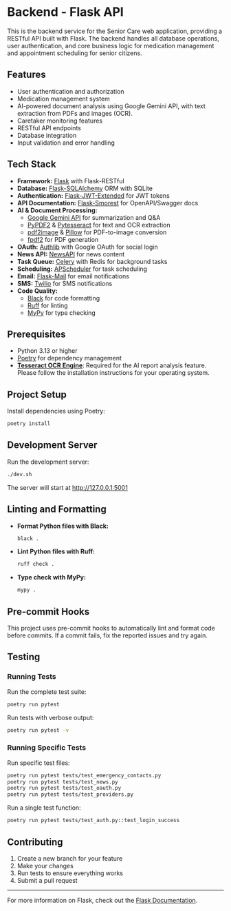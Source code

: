 # Backend - Flask API

This is the backend service for the Senior Care web application, providing a RESTful API built with Flask. The backend handles all database operations, user authentication, and core business logic for medication management and appointment scheduling for senior citizens.

## Features

- User authentication and authorization
- Medication management system
- AI-powered document analysis using Google Gemini API, with text extraction from PDFs and images (OCR).
- Caretaker monitoring features
- RESTful API endpoints
- Database integration
- Input validation and error handling

## Tech Stack

- **Framework:** [Flask](https://flask.palletsprojects.com/) with Flask-RESTful
- **Database:** [Flask-SQLAlchemy](https://flask-sqlalchemy.palletsprojects.com/) ORM with SQLite
- **Authentication:** [Flask-JWT-Extended](https://flask-jwt-extended.readthedocs.io/) for JWT tokens
- **API Documentation:** [Flask-Smorest](https://flask-smorest.readthedocs.io/) for OpenAPI/Swagger docs
- **AI & Document Processing:**
  - [Google Gemini API](https://ai.google.dev/) for summarization and Q&A
  - [PyPDF2](https://pypdf2.readthedocs.io/) & [Pytesseract](https://github.com/madmaze/pytesseract) for text and OCR extraction
  - [pdf2image](https://github.com/Belval/pdf2image) & [Pillow](https://python-pillow.org/) for PDF-to-image conversion
  - [fpdf2](https://github.com/py-pdf/fpdf2) for PDF generation
- **OAuth:** [Authlib](https://authlib.org/) with Google OAuth for social login
- **News API:** [NewsAPI](https://newsapi.org/) for news content
- **Task Queue:** [Celery](https://docs.celeryproject.org/) with Redis for background tasks
- **Scheduling:** [APScheduler](https://apscheduler.readthedocs.io/) for task scheduling
- **Email:** [Flask-Mail](https://pythonhosted.org/Flask-Mail/) for email notifications
- **SMS:** [Twilio](https://www.twilio.com/) for SMS notifications
- **Code Quality:**
  - [Black](https://black.readthedocs.io/) for code formatting
  - [Ruff](https://beta.ruff.rs/) for linting
  - [MyPy](https://mypy.readthedocs.io/) for type checking

## Prerequisites

- Python 3.13 or higher
- [Poetry](https://python-poetry.org/) for dependency management
- **[Tesseract OCR Engine](https://github.com/tesseract-ocr/tesseract#installing-tesseract)**: Required for the AI report analysis feature. Please follow the installation instructions for your operating system.

## Project Setup

Install dependencies using Poetry:

```bash
poetry install
```

## Development Server

Run the development server:

```bash
./dev.sh
```

The server will start at http://127.0.0.1:5001

## Linting and Formatting

- **Format Python files with Black:**
  ```bash
  black .
  ```
- **Lint Python files with Ruff:**
  ```bash
  ruff check .
  ```
- **Type check with MyPy:**
  ```bash
  mypy .
  ```

## Pre-commit Hooks

This project uses pre-commit hooks to automatically lint and format code before commits. If a commit fails, fix the reported issues and try again.

## Testing

### Running Tests

Run the complete test suite:

```bash
poetry run pytest
```

Run tests with verbose output:

```bash
poetry run pytest -v
```

### Running Specific Tests

Run specific test files:

```bash
poetry run pytest tests/test_emergency_contacts.py
poetry run pytest tests/test_news.py
poetry run pytest tests/test_oauth.py
poetry run pytest tests/test_providers.py
```

Run a single test function:

```bash
poetry run pytest tests/test_auth.py::test_login_success
```

## Contributing

1. Create a new branch for your feature
2. Make your changes
3. Run tests to ensure everything works
4. Submit a pull request

---

For more information on Flask, check out the [Flask Documentation](https://flask.palletsprojects.com/).
